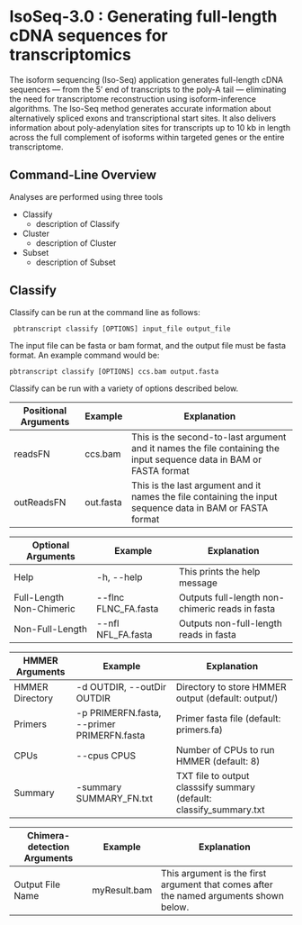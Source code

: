 # IsoSeq-3.0 : Generating full-length cDNA sequences for transcriptomics

The isoform sequencing (Iso-Seq) application generates full-length cDNA sequences — from the 5’ end of transcripts to the poly-A tail — eliminating the need for transcriptome reconstruction using isoform-inference algorithms. The Iso-Seq method generates accurate information about alternatively spliced exons and transcriptional start sites. It also delivers information about poly-adenylation sites for transcripts up to 10 kb in length across the full complement of isoforms within targeted genes or the entire transcriptome.

## Command-Line Overview
Analyses are performed using three tools
* Classify
  * description of Classify
* Cluster
  * description of Cluster
* Subset
  * description of Subset

## Classify

Classify can be run at the command line as follows:

     pbtranscript classify [OPTIONS] input_file output_file

The input file can be fasta or bam format, and the output file must be fasta format. An example command would be:

    pbtranscript classify [OPTIONS] ccs.bam output.fasta
    
Classify can be run with a variety of options described below.  

|           Positional Arguments           |     Example      |  Explanation      |
| -------------------------- | --------------------------- | ----------------- |
| readsFN  | ccs.bam  | This is the second-to-last argument and it names the file containing the input sequence data in BAM or FASTA format |
| outReadsFN | out.fasta | This is the last argument and it names the file containing the input sequence data in BAM or FASTA format |

|           Optional Arguments           |     Example      |  Explanation      |
| -------------------------- | --------------------------- | ----------------- |
| Help  | -h, --help | This prints the help message |
| Full-Length Non-Chimeric  | --flnc FLNC_FA.fasta | Outputs full-length non-chimeric reads in fasta |
| Non-Full-Length  | --nfl NFL_FA.fasta | Outputs non-full-length reads in fasta |

|           HMMER Arguments           |     Example      |  Explanation      |
| -------------------------- | --------------------------- | ----------------- |
| HMMER Directory | -d OUTDIR, --outDir OUTDIR  | Directory to store HMMER output (default: output/) |
| Primers | -p PRIMERFN.fasta, --primer PRIMERFN.fasta  | Primer fasta file (default: primers.fa) |
| CPUs | --cpus CPUS  | Number of CPUs to run HMMER (default: 8) |
| Summary | -summary SUMMARY_FN.txt | TXT file to output classsify summary (default: classify_summary.txt |

|           Chimera-detection Arguments           |     Example      |  Explanation      |
| -------------------------- | --------------------------- | ----------------- |
| Output File Name           | myResult.bam                | This argument is the first argument that comes after the named arguments shown below. |

